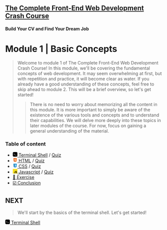 ## [The Complete Front-End Web Development Crash Course](../README.md)
#### Build Your CV and Find Your Dream Job
# Module 1 | Basic Concepts

> Welcome to module 1 of The Complete Front-End Web Development Crash Course! In this module, we'll be covering the fundamental concepts of web development.
> It may seem overwhelming at first, but with repetition and practice, it will become clear as water.
> If you already have a good understanding of these concepts, feel free to skip ahead to module 2.
> This will be a brief overview, so let's get started!
> > There is no need to worry about memorizing all the content in this module. It is more important to simply be aware of the existence of the various tools and concepts and to understand their capabilities. We will delve more deeply into these topics in later modules of the course. For now, focus on gaining a general understanding of the material.

### Table of content

- [<img src="../imgs/terminal-icon.jpeg" width="15"/> Terminal Shell](./terminal.md) / [Quiz](./terminal_quiz.md)
- [<img src="../imgs/html5-icon.jpeg" width="15"/> HTML](html.md) / [Quiz](./html_quiz.md)
- [<img src="../imgs/css3-icon.jpeg" width="15"/> CSS](./css.md) / [Quiz](./css_quiz.md)
- [<img src="../imgs/javascript-logo.png" width="15"/> Javascript](./javascript.md) / [Quiz](./javascript_quiz.md)
- [📝 Exercise](./exercise.md)
- [☑️ Conclusion](./conclusion.md)

## NEXT
> We'll start by the basics of the terminal shell. Let's get started! 

[<img src="../imgs/terminal-icon.jpeg" width="15"/> Terminal Shell](./terminal.md)